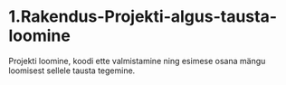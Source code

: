 # 1.Rakendus-Projekti-algus-tausta-loomine
Projekti loomine, koodi ette valmistamine ning esimese osana mängu loomisest sellele tausta tegemine.
